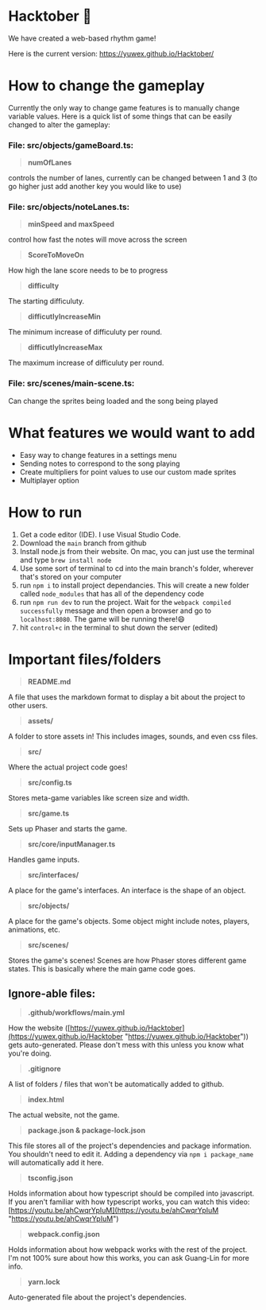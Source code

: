 # Hacktober 🎃

We have created a web-based rhythm game! 

Here is the current version:
https://yuwex.github.io/Hacktober/  

 
# How to change the gameplay
Currently the only way to change game features is to manually change variable values. Here is a quick list of some things that can be easily changed to alter the gameplay: 
### File: src/objects/gameBoard.ts: 
> **numOfLanes**  

controls the number of lanes, currently can be changed between 1 and 3 (to go higher just add another key you would like to use)

### File: src/objects/noteLanes.ts:
> **minSpeed and maxSpeed**

control how fast the notes will move across the screen

> **ScoreToMoveOn**

How high the lane score needs to be to progress

> **difficulty**

The starting difficuluty.

> **difficutlyIncreaseMin**

The minimum increase of difficuluty per round.

> **difficutlyIncreaseMax**

The maximum increase of difficuluty per round.

### File: src/scenes/main-scene.ts:
Can change the sprites being loaded and the song being played 


# What features we would want to add
* Easy way to change features in a settings menu 
* Sending notes to correspond to the song playing 
* Create multipliers for point values to use our custom made sprites
* Multiplayer option 


# How to run

1. Get a code editor (IDE). I use Visual Studio Code. 
2. Download the `main` branch from github 
3. Install node.js from their website. On mac, you can just use the terminal and type `brew install node` 
4. Use some sort of terminal to cd into the main branch's folder, wherever that's stored on your computer 
5. run `npm i` to install project dependancies. This will create a new folder called `node_modules` that has all of the dependency code 
6. run `npm run dev` to run the project. Wait for the `webpack compiled successfully` message and then open a browser and go to `localhost:8080`. The game will be running there!😄
7. hit `control+c` in the terminal to shut down the server (edited)


# Important files/folders
> **README.md**  
   
 A file that uses the markdown format to display a bit about the project to other users. 
    
>**assets/**
    
A folder to store assets in! This includes images, sounds, and even css files.
    
> **src/**
    
   Where the actual project code goes!
    
> **src/config.ts**
    
   Stores meta-game variables like screen size and width.
    
> **src/game.ts**
    
   Sets up Phaser and starts the game.
    
> **src/core/inputManager.ts**
    
   Handles game inputs.
    
> **src/interfaces/**
    
   A place for the game's interfaces. An interface is the shape of an object.
    
> **src/objects/**
    
   A place for the game's objects. Some object might include notes, players, animations, etc.
    
> **src/scenes/**
    
  Stores the game's scenes! Scenes are how Phaser stores different game states. This is basically where the main game code goes.   
    
  
## Ignore-able files:

> **.github/workflows/main.yml**
    
   How the website ([https://yuwex.github.io/Hacktober](https://yuwex.github.io/Hacktober "https://yuwex.github.io/Hacktober")) gets auto-generated. Please don't mess with this unless you know what you're doing.
    
> **.gitignore**
     
   A list of folders / files that won't be automatically added to github.
    
> **index.html**
    
   The actual website, not the game.
    
> **package.json & package-lock.json**
    
   This file stores all of the project's dependencies and package information. You shouldn't need to edit it. Adding a dependency via `npm i package_name` will automatically add it here.
    
> **tsconfig.json**
    
   Holds information about how typescript should be compiled into javascript. If you aren't familiar with how typescript works, you can watch this video: [https://youtu.be/ahCwqrYpIuM](https://youtu.be/ahCwqrYpIuM "https://youtu.be/ahCwqrYpIuM")
    
> **webpack.config.json**
    
   Holds information about how webpack works with the rest of the project. I'm not 100% sure about how this works, you can ask Guang-Lin for more info.
    
> **yarn.lock**
    
   Auto-generated file about the project's dependencies. 
    